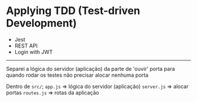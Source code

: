 # Applying TDD (Test-driven Development)

- Jest
- REST API
- Login with JWT

--------------------
Separei a lógica do servidor (aplicação) da parte de 'ouvir' porta para quando rodar os testes não precisar alocar nenhuma porta

Dentro de `src/`;
``app.js`` => lógica do servidor (aplicação)
``server.js`` => alocar portas
``routes.js`` => rotas da aplicação
